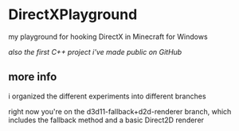 # DirectXPlayground
my playground for hooking DirectX in Minecraft for Windows

*also the first C++ project i've made public on GitHub*

## more info
i organized the different experiments into different branches

right now you're on the d3d11-fallback+d2d-renderer branch, which includes the fallback method and a basic Direct2D renderer